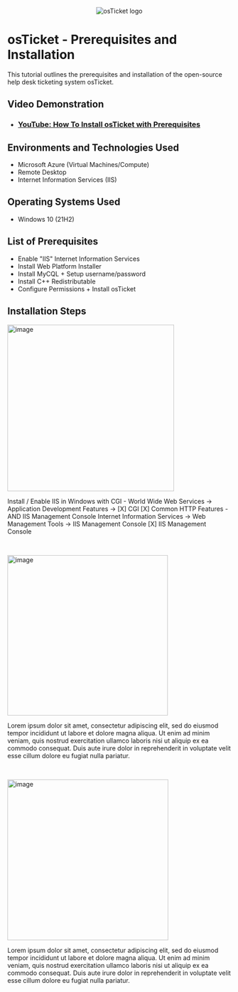 <p align="center">
<img src="https://i.imgur.com/Clzj7Xs.png" alt="osTicket logo"/>
</p>

<h1>osTicket - Prerequisites and Installation</h1>
This tutorial outlines the prerequisites and installation of the open-source help desk ticketing system osTicket.<br />


<h2>Video Demonstration</h2>

- ### [YouTube: How To Install osTicket with Prerequisites](https://www.youtube.com)

<h2>Environments and Technologies Used</h2>

- Microsoft Azure (Virtual Machines/Compute)
- Remote Desktop
- Internet Information Services (IIS)

<h2>Operating Systems Used </h2>

- Windows 10</b> (21H2)

<h2>List of Prerequisites</h2>

- Enable "IIS" Internet Information Services
- Install Web Platform Installer
- Install MyCQL + Setup username/password
- Install C++ Redistributable
- Configure Permissions + Install osTicket

<h2>Installation Steps</h2>

<img width="375" alt="image" src="https://github.com/jckjr21/osticket-prereqs/assets/142818746/ff4a03a0-446e-4ff6-8613-ea69631975af">


<p>
</p>
<p>
Install / Enable IIS in Windows with CGI
- World Wide Web Services -> Application Development Features ->
[X] CGI
[X] Common HTTP Features
- AND IIS Management Console
Internet Information Services -> Web Management Tools -> IIS Management Console
	[X] IIS Management Console



  
</p>
<br />

<p>
<img width="361" alt="image" src="https://github.com/jckjr21/osticket-prereqs/assets/142818746/07f57816-9e43-4201-9cf2-e47d61f021b7">

</p>
<p>
Lorem ipsum dolor sit amet, consectetur adipiscing elit, sed do eiusmod tempor incididunt ut labore et dolore magna aliqua. Ut enim ad minim veniam, quis nostrud exercitation ullamco laboris nisi ut aliquip ex ea commodo consequat. Duis aute irure dolor in reprehenderit in voluptate velit esse cillum dolore eu fugiat nulla pariatur.
</p>
<br />

<p>
<img width="362" alt="image" src="https://github.com/jckjr21/osticket-prereqs/assets/142818746/fb1f530c-6516-4863-a188-bf9d549f8bda">

</p>
<p>
Lorem ipsum dolor sit amet, consectetur adipiscing elit, sed do eiusmod tempor incididunt ut labore et dolore magna aliqua. Ut enim ad minim veniam, quis nostrud exercitation ullamco laboris nisi ut aliquip ex ea commodo consequat. Duis aute irure dolor in reprehenderit in voluptate velit esse cillum dolore eu fugiat nulla pariatur.
</p>
<br />

